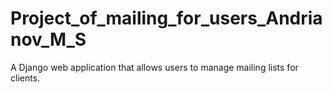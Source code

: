 # Project_of_mailing_for_users_Andrianov_M_S
A Django web application that allows users to manage mailing lists for clients.
